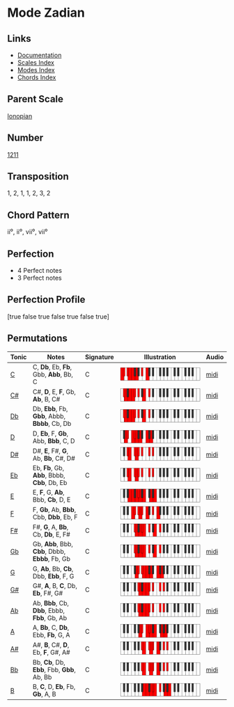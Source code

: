 # Mode Zadian

## Links

- [Documentation](README.md)
- [Scales Index](Scales.md)
- [Modes Index](Modes.md)
- [Chords Index](Chords.md)

## Parent Scale

[Ionopian](ScaleIonopian.md)

## Number

[1211](https://ianring.com/musictheory/scales/1211)

## Transposition

1, 2, 1, 1, 2, 3, 2

## Chord Pattern

ii⁰, ii⁰, vii⁰, vii⁰

## Perfection

- 4 Perfect notes
- 3 Perfect notes

## Perfection Profile

[true false true false true false true]

## Permutations

| Tonic | Notes | Signature | Illustration | Audio |
|-------|-------|-----------|--------------|-------|
| [C](ModeCNaturalZadian.md) | C, **Db**, Eb, **Fb**, Gbb, **Abb**, Bb, C | C | ![CNaturalZadian](ModeCNaturalZadian.png) | [midi](https://github.com/edipermadi/music/blob/main/docs/ModeCNaturalZadian.mid?raw=true) |
| [C#](ModeCSharpZadian.md) | C#, **D**, E, **F**, Gb, **Ab**, B, C# | C | ![CSharpZadian](ModeCSharpZadian.png) | [midi](https://github.com/edipermadi/music/blob/main/docs/ModeCSharpZadian.mid?raw=true) |
| [Db](ModeDFlatZadian.md) | Db, **Ebb**, Fb, **Gbb**, Abbb, **Bbbb**, Cb, Db | C | ![DFlatZadian](ModeDFlatZadian.png) | [midi](https://github.com/edipermadi/music/blob/main/docs/ModeDFlatZadian.mid?raw=true) |
| [D](ModeDNaturalZadian.md) | D, **Eb**, F, **Gb**, Abb, **Bbb**, C, D | C | ![DNaturalZadian](ModeDNaturalZadian.png) | [midi](https://github.com/edipermadi/music/blob/main/docs/ModeDNaturalZadian.mid?raw=true) |
| [D#](ModeDSharpZadian.md) | D#, **E**, F#, **G**, Ab, **Bb**, C#, D# | C | ![DSharpZadian](ModeDSharpZadian.png) | [midi](https://github.com/edipermadi/music/blob/main/docs/ModeDSharpZadian.mid?raw=true) |
| [Eb](ModeEFlatZadian.md) | Eb, **Fb**, Gb, **Abb**, Bbbb, **Cbb**, Db, Eb | C | ![EFlatZadian](ModeEFlatZadian.png) | [midi](https://github.com/edipermadi/music/blob/main/docs/ModeEFlatZadian.mid?raw=true) |
| [E](ModeENaturalZadian.md) | E, **F**, G, **Ab**, Bbb, **Cb**, D, E | C | ![ENaturalZadian](ModeENaturalZadian.png) | [midi](https://github.com/edipermadi/music/blob/main/docs/ModeENaturalZadian.mid?raw=true) |
| [F](ModeFNaturalZadian.md) | F, **Gb**, Ab, **Bbb**, Cbb, **Dbb**, Eb, F | C | ![FNaturalZadian](ModeFNaturalZadian.png) | [midi](https://github.com/edipermadi/music/blob/main/docs/ModeFNaturalZadian.mid?raw=true) |
| [F#](ModeFSharpZadian.md) | F#, **G**, A, **Bb**, Cb, **Db**, E, F# | C | ![FSharpZadian](ModeFSharpZadian.png) | [midi](https://github.com/edipermadi/music/blob/main/docs/ModeFSharpZadian.mid?raw=true) |
| [Gb](ModeGFlatZadian.md) | Gb, **Abb**, Bbb, **Cbb**, Dbbb, **Ebbb**, Fb, Gb | C | ![GFlatZadian](ModeGFlatZadian.png) | [midi](https://github.com/edipermadi/music/blob/main/docs/ModeGFlatZadian.mid?raw=true) |
| [G](ModeGNaturalZadian.md) | G, **Ab**, Bb, **Cb**, Dbb, **Ebb**, F, G | C | ![GNaturalZadian](ModeGNaturalZadian.png) | [midi](https://github.com/edipermadi/music/blob/main/docs/ModeGNaturalZadian.mid?raw=true) |
| [G#](ModeGSharpZadian.md) | G#, **A**, B, **C**, Db, **Eb**, F#, G# | C | ![GSharpZadian](ModeGSharpZadian.png) | [midi](https://github.com/edipermadi/music/blob/main/docs/ModeGSharpZadian.mid?raw=true) |
| [Ab](ModeAFlatZadian.md) | Ab, **Bbb**, Cb, **Dbb**, Ebbb, **Fbb**, Gb, Ab | C | ![AFlatZadian](ModeAFlatZadian.png) | [midi](https://github.com/edipermadi/music/blob/main/docs/ModeAFlatZadian.mid?raw=true) |
| [A](ModeANaturalZadian.md) | A, **Bb**, C, **Db**, Ebb, **Fb**, G, A | C | ![ANaturalZadian](ModeANaturalZadian.png) | [midi](https://github.com/edipermadi/music/blob/main/docs/ModeANaturalZadian.mid?raw=true) |
| [A#](ModeASharpZadian.md) | A#, **B**, C#, **D**, Eb, **F**, G#, A# | C | ![ASharpZadian](ModeASharpZadian.png) | [midi](https://github.com/edipermadi/music/blob/main/docs/ModeASharpZadian.mid?raw=true) |
| [Bb](ModeBFlatZadian.md) | Bb, **Cb**, Db, **Ebb**, Fbb, **Gbb**, Ab, Bb | C | ![BFlatZadian](ModeBFlatZadian.png) | [midi](https://github.com/edipermadi/music/blob/main/docs/ModeBFlatZadian.mid?raw=true) |
| [B](ModeBNaturalZadian.md) | B, **C**, D, **Eb**, Fb, **Gb**, A, B | C | ![BNaturalZadian](ModeBNaturalZadian.png) | [midi](https://github.com/edipermadi/music/blob/main/docs/ModeBNaturalZadian.mid?raw=true) |
